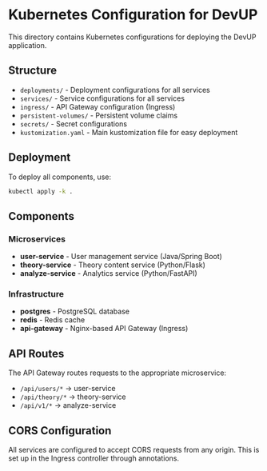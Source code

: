 # Kubernetes Configuration for DevUP

This directory contains Kubernetes configurations for deploying the DevUP application.

## Structure

- `deployments/` - Deployment configurations for all services
- `services/` - Service configurations for all services
- `ingress/` - API Gateway configuration (Ingress)
- `persistent-volumes/` - Persistent volume claims
- `secrets/` - Secret configurations
- `kustomization.yaml` - Main kustomization file for easy deployment

## Deployment

To deploy all components, use:

```bash
kubectl apply -k .
```

## Components

### Microservices

- **user-service** - User management service (Java/Spring Boot)
- **theory-service** - Theory content service (Python/Flask)
- **analyze-service** - Analytics service (Python/FastAPI)

### Infrastructure

- **postgres** - PostgreSQL database
- **redis** - Redis cache
- **api-gateway** - Nginx-based API Gateway (Ingress)

## API Routes

The API Gateway routes requests to the appropriate microservice:

- `/api/users/*` → user-service
- `/api/theory/*` → theory-service
- `/api/v1/*` → analyze-service

## CORS Configuration

All services are configured to accept CORS requests from any origin. This is set up in the Ingress controller through annotations. 